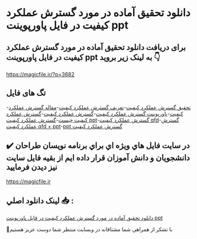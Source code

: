 # دانلود تحقیق آماده در مورد گسترش عملکرد کیفیت در فایل پاورپوینت ppt

## برای دریافت دانلود تحقیق آماده در مورد گسترش عملکرد کیفیت در فایل پاورپوینت ppt به لینک زیر بروید 👇

https://magicfile.ir/?p=3682

## تگ های فایل

-[تحقیق گسترش عملکرد کیفیت](https://magicfile.ir/product/%d8%aa%d8%ad%d9%82%db%8c%d9%82-%da%af%d8%b3%d8%aa%d8%b1%d8%b4-%d8%b9%d9%85%d9%84%da%a9%d8%b1%d8%af-%da%a9%db%8c%d9%81%db%8c%d8%aa-%d8%af%d8%b1-%d9%81%d8%a7%db%8c%d9%84-%d9%be%d8%a7%d9%88%d8%b1%d9%be%d9%88%db%8c%d9%86%d8%aa/)-[تعریف گسترش عملکرد کیفیت](https://magicfile.ir/product/%d8%aa%d8%ad%d9%82%db%8c%d9%82-%da%af%d8%b3%d8%aa%d8%b1%d8%b4-%d8%b9%d9%85%d9%84%da%a9%d8%b1%d8%af-%da%a9%db%8c%d9%81%db%8c%d8%aa-%d8%af%d8%b1-%d9%81%d8%a7%db%8c%d9%84-%d9%be%d8%a7%d9%88%d8%b1%d9%be%d9%88%db%8c%d9%86%d8%aa/)-[مقاله گسترش عملکرد کیفیت](https://magicfile.ir/product/%d8%aa%d8%ad%d9%82%db%8c%d9%82-%da%af%d8%b3%d8%aa%d8%b1%d8%b4-%d8%b9%d9%85%d9%84%da%a9%d8%b1%d8%af-%da%a9%db%8c%d9%81%db%8c%d8%aa-%d8%af%d8%b1-%d9%81%d8%a7%db%8c%d9%84-%d9%be%d8%a7%d9%88%d8%b1%d9%be%d9%88%db%8c%d9%86%d8%aa/)-[پاورپوینت گسترش عملکرد کیفیت](https://magicfile.ir/product/%d8%aa%d8%ad%d9%82%db%8c%d9%82-%da%af%d8%b3%d8%aa%d8%b1%d8%b4-%d8%b9%d9%85%d9%84%da%a9%d8%b1%d8%af-%da%a9%db%8c%d9%81%db%8c%d8%aa-%d8%af%d8%b1-%d9%81%d8%a7%db%8c%d9%84-%d9%be%d8%a7%d9%88%d8%b1%d9%be%d9%88%db%8c%d9%86%d8%aa/)-[گسترش عملکرد کیفیت](https://magicfile.ir/product/%d8%aa%d8%ad%d9%82%db%8c%d9%82-%da%af%d8%b3%d8%aa%d8%b1%d8%b4-%d8%b9%d9%85%d9%84%da%a9%d8%b1%d8%af-%da%a9%db%8c%d9%81%db%8c%d8%aa-%d8%af%d8%b1-%d9%81%d8%a7%db%8c%d9%84-%d9%be%d8%a7%d9%88%d8%b1%d9%be%d9%88%db%8c%d9%86%d8%aa/)-[گسترش عملکرد کیفیت چیست](https://magicfile.ir/product/%d8%aa%d8%ad%d9%82%db%8c%d9%82-%da%af%d8%b3%d8%aa%d8%b1%d8%b4-%d8%b9%d9%85%d9%84%da%a9%d8%b1%d8%af-%da%a9%db%8c%d9%81%db%8c%d8%aa-%d8%af%d8%b1-%d9%81%d8%a7%db%8c%d9%84-%d9%be%d8%a7%d9%88%d8%b1%d9%be%d9%88%db%8c%d9%86%d8%aa/)-[گسترش عملکرد کیفیت ppt](https://magicfile.ir/product/%d8%aa%d8%ad%d9%82%db%8c%d9%82-%da%af%d8%b3%d8%aa%d8%b1%d8%b4-%d8%b9%d9%85%d9%84%da%a9%d8%b1%d8%af-%da%a9%db%8c%d9%81%db%8c%d8%aa-%d8%af%d8%b1-%d9%81%d8%a7%db%8c%d9%84-%d9%be%d8%a7%d9%88%d8%b1%d9%be%d9%88%db%8c%d9%86%d8%aa/)-[گسترش عملکرد کیفیت qfd](https://magicfile.ir/product/%d8%aa%d8%ad%d9%82%db%8c%d9%82-%da%af%d8%b3%d8%aa%d8%b1%d8%b4-%d8%b9%d9%85%d9%84%da%a9%d8%b1%d8%af-%da%a9%db%8c%d9%81%db%8c%d8%aa-%d8%af%d8%b1-%d9%81%d8%a7%db%8c%d9%84-%d9%be%d8%a7%d9%88%d8%b1%d9%be%d9%88%db%8c%d9%86%d8%aa/)-[گسترش عملکرد کیفیت qfd + ppt](https://magicfile.ir/product/%d8%aa%d8%ad%d9%82%db%8c%d9%82-%da%af%d8%b3%d8%aa%d8%b1%d8%b4-%d8%b9%d9%85%d9%84%da%a9%d8%b1%d8%af-%da%a9%db%8c%d9%81%db%8c%d8%aa-%d8%af%d8%b1-%d9%81%d8%a7%db%8c%d9%84-%d9%be%d8%a7%d9%88%d8%b1%d9%be%d9%88%db%8c%d9%86%d8%aa/)-[ppt گسترش عملکرد کیفیت](https://magicfile.ir/product/%d8%aa%d8%ad%d9%82%db%8c%d9%82-%da%af%d8%b3%d8%aa%d8%b1%d8%b4-%d8%b9%d9%85%d9%84%da%a9%d8%b1%d8%af-%da%a9%db%8c%d9%81%db%8c%d8%aa-%d8%af%d8%b1-%d9%81%d8%a7%db%8c%d9%84-%d9%be%d8%a7%d9%88%d8%b1%d9%be%d9%88%db%8c%d9%86%d8%aa/)

## ✔️ در سايت فايل هاي ويژه اي براي برنامه نويسان طراحان دانشجويان و دانش آموزان قرار داده ايم از بقيه فايل سايت نيز ديدن فرماييد

https://magicfile.ir


## لينک دانلود اصلي 📥 :

[دانلود تحقیق آماده در مورد گسترش عملکرد کیفیت در فایل پاورپوینت ppt](https://magicfile.ir/product/%d8%aa%d8%ad%d9%82%db%8c%d9%82-%da%af%d8%b3%d8%aa%d8%b1%d8%b4-%d8%b9%d9%85%d9%84%da%a9%d8%b1%d8%af-%da%a9%db%8c%d9%81%db%8c%d8%aa-%d8%af%d8%b1-%d9%81%d8%a7%db%8c%d9%84-%d9%be%d8%a7%d9%88%d8%b1%d9%be%d9%88%db%8c%d9%86%d8%aa/) 


🙏با تشکر از همراهي شما مشتاقانه در وبسایت منتظر شما دوست عزیز هستیم

